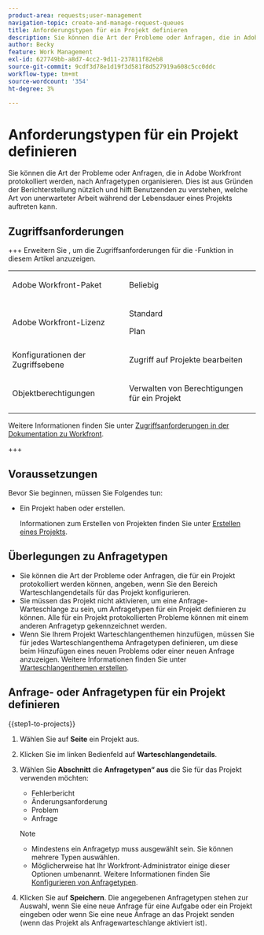 ```yaml
---
product-area: requests;user-management
navigation-topic: create-and-manage-request-queues
title: Anforderungstypen für ein Projekt definieren
description: Sie können die Art der Probleme oder Anfragen, die in Adobe Workfront protokolliert werden, nach Anfragetypen organisieren.
author: Becky
feature: Work Management
exl-id: 627749bb-a8d7-4cc2-9d11-237811f82eb8
source-git-commit: 9cdf3d78e1d19f3d581f8d527919a608c5cc0ddc
workflow-type: tm+mt
source-wordcount: '354'
ht-degree: 3%

---
```


# Anforderungstypen für ein Projekt definieren

<!-- Audited: 6/2025 -->

Sie können die Art der Probleme oder Anfragen, die in Adobe Workfront protokolliert werden, nach Anfragetypen organisieren. Dies ist aus Gründen der Berichterstellung nützlich und hilft Benutzenden zu verstehen, welche Art von unerwarteter Arbeit während der Lebensdauer eines Projekts auftreten kann.

## Zugriffsanforderungen

+++ Erweitern Sie , um die Zugriffsanforderungen für die -Funktion in diesem Artikel anzuzeigen.

<table style="table-layout:auto"> 
 <col> 
 <col> 
 <tbody> 
  <tr> 
   <td role="rowheader">Adobe Workfront-Paket</td> 
   <td> <p>Beliebig</p> </td> 
  </tr> 
  <tr> 
   <td role="rowheader">Adobe Workfront-Lizenz</td> 
   <td>
    <p>Standard</p>
    <p>Plan</p></td>  
  </tr> 
  <tr> 
   <td role="rowheader">Konfigurationen der Zugriffsebene</td> 
   <td> <p>Zugriff auf Projekte bearbeiten</p></td> 
  </tr> 
  <tr> 
   <td role="rowheader">Objektberechtigungen</td> 
   <td> <p>Verwalten von Berechtigungen für ein Projekt</p></td> 
  </tr> 
 </tbody> 
</table>

Weitere Informationen finden Sie unter [Zugriffsanforderungen in der Dokumentation zu Workfront](/help/quicksilver/administration-and-setup/add-users/access-levels-and-object-permissions/access-level-requirements-in-documentation.md).

+++

## Voraussetzungen

Bevor Sie beginnen, müssen Sie Folgendes tun:

* Ein Projekt haben oder erstellen.

  Informationen zum Erstellen von Projekten finden Sie unter [Erstellen eines Projekts](../../../manage-work/projects/create-projects/create-project.md).

## Überlegungen zu Anfragetypen

* Sie können die Art der Probleme oder Anfragen, die für ein Projekt protokolliert werden können, angeben, wenn Sie den Bereich Warteschlangendetails für das Projekt konfigurieren.
* Sie müssen das Projekt nicht aktivieren, um eine Anfrage-Warteschlange zu sein, um Anfragetypen für ein Projekt definieren zu können. Alle für ein Projekt protokollierten Probleme können mit einem anderen Anfragetyp gekennzeichnet werden.
* Wenn Sie Ihrem Projekt Warteschlangenthemen hinzufügen, müssen Sie für jedes Warteschlangenthema Anfragetypen definieren, um diese beim Hinzufügen eines neuen Problems oder einer neuen Anfrage anzuzeigen. Weitere Informationen finden Sie unter [Warteschlangenthemen erstellen](../../../manage-work/requests/create-and-manage-request-queues/create-queue-topics.md).

## Anfrage- oder Anfragetypen für ein Projekt definieren

{{step1-to-projects}}

1. Wählen Sie auf **Seite** ein Projekt aus.
1. Klicken Sie im linken Bedienfeld auf **Warteschlangendetails**.
1. Wählen Sie **Abschnitt** die **Anfragetypen“ aus** die Sie für das Projekt verwenden möchten:
   * Fehlerbericht
   * Änderungsanforderung
   * Problem
   * Anfrage

   >[!NOTE]
   >
   >* Mindestens ein Anfragetyp muss ausgewählt sein. Sie können mehrere Typen auswählen.
   >* Möglicherweise hat Ihr Workfront-Administrator einige dieser Optionen umbenannt. Weitere Informationen finden Sie [Konfigurieren von Anfragetypen](../../../administration-and-setup/set-up-workfront/configure-system-defaults/configure-request-types.md).

1. Klicken Sie auf **Speichern**. Die angegebenen Anfragetypen stehen zur Auswahl, wenn Sie eine neue Anfrage für eine Aufgabe oder ein Projekt eingeben oder wenn Sie eine neue Anfrage an das Projekt senden (wenn das Projekt als Anfragewarteschlange aktiviert ist).
